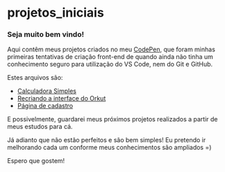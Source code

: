 # projetos_iniciais

### Seja muito bem vindo! 

Aqui contêm meus projetos criados no meu <a href="https://codepen.io/SlowStny">CodePen</a>, que foram minhas primeiras tentativas de criação front-end de quando ainda não tinha um conhecimento seguro para utilização do VS Code, nem do Git e GitHub. 
 
 Estes arquivos são: 
 
* <a href = "https://github.com/stpn-lopes/projetos_iniciais/tree/main/interface_calculadora_simples">Calculadora Simples</a>
* <a href = "https://github.com/stpn-lopes/projetos_iniciais/tree/main/Formul%C3%A1rio_de_Cadastro">Recriando a interface do Orkut</a>
* <a href = "https://github.com/stpn-lopes/projetos_iniciais/tree/main/Formul%C3%A1rio_de_Cadastro">Página de cadastro</a>

E possivelmente, guardarei meus próximos projetos realizados a partir de meus estudos para cá.

Já adianto que não estão perfeitos e são bem simples!
Eu pretendo ir melhorando cada um conforme meus conhecimentos são ampliados =)

Espero que gostem!
